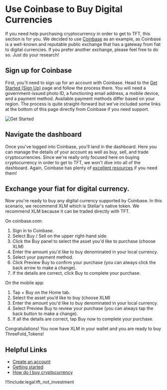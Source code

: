 # Use Coinbase to Buy Digital Currencies

If you need help purchasing cryptocurrency in order to get to TFT, this section is for you. We decided to use [Coinbase](https://www.coinbase.com) as an example, as Coinbase is a well-known and reputable public exchange that has a gateway from fiat to digital currencies. If you prefer another exchange, please feel free to do so. Just do your research!

## Sign up for Coinbase

First, you'll need to sign up for an account with Coinbase. Head to the [Get Started (Sign Up)](https://www.coinbase.com/signup) page and follow the process there. You will need a government-issued photo ID, a functioning email address, a mobile device, and a payment method. Available payment methods differ based on your region. The process is quite straight-forward but we've included some links at the bottom of this page directly from Coinbase if you need support.

![Get Started](img/xxx.png)

## Navigate the dashboard

Once you've logged into Coinbase, you'll land in the dashboard. Here you can manage the details of your account as well as buy, sell, and trade cryptocurrencies. Since we're really only focused here on buying cryptocurrency in order to get to TFT, we won't dive into all of the dashboard. Again, Coinbase has plenty of [excellent resources](https://help.coinbase.com/en) if you need them!

## Exchange your fiat for digital currency.

Now you're ready to buy any digital currency supported by Coinbase. In this scenario, we recommend XLM which is Stellar's native token. We recommend XLM because it can be traded directly with TFT.

On coinbase.com:

1. Sign in to Coinbase.
2. Select Buy / Sell on the upper right-hand side.
3. Click the Buy panel to select the asset you'd like to purchase (choose XLM)
4. Enter the amount you'd like to buy denominated in your local currency.
5. Select your payment method.
6. Click Preview Buy to confirm your purchase (you can always click the back arrow to make a change).
7. If the details are correct, click Buy to complete your purchase.

On the mobile app:

1. Tap + Buy on the Home tab.
2. Select the asset you’d like to buy (choose XLM)
3. Enter the amount you'd like to buy denominated in your local currency.
4. Select Preview Buy to review your purchase (you can always tap the back button to make a change).
5. If all the details are correct, tap Buy now to complete your purchase.

Congratulations! You now have XLM in your wallet and you are ready to buy ThreeFold_Tokens!

## Helpful Links

- [Create an account](https://help.coinbase.com/en/coinbase/getting-started/getting-started-with-coinbase/create-a-coinbase-account)
- [Getting started](https://help.coinbase.com/en/coinbase/getting-started)
- [How do I buy cryptocurrency](https://help.coinbase.com/en/coinbase/trading-and-funding/buying-selling-or-converting-crypto/how-do-i-buy-digital-currency)

!!!include:legal:tft_not_investment